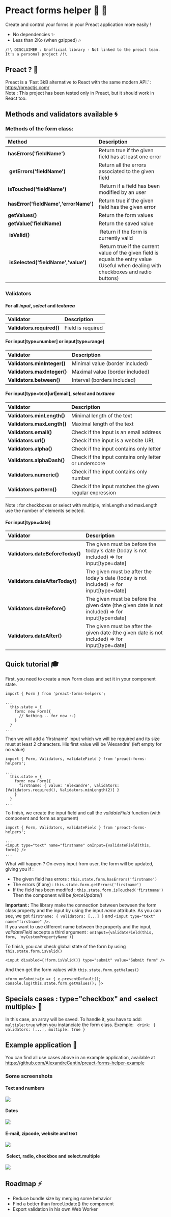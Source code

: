 # Preact forms helper :first_quarter_moon_with_face: :first_quarter_moon_with_face:

Create and control your forms in your Preact application more easily !
- No dependencies :sparkles:
- Less than 2Ko (when gzipped) :notes:

```
/!\ DISCLAIMER : Unofficial library - Not linked to the preact team. It's a personal project /!\
```


## Preact ? :raising_hand:
Preact is a 'Fast 3kB alternative to React with the same modern API.' : https://preactjs.com/  
Note : This project has been tested only in Preact, but it should work in React too.


## Methods and validators available :cyclone:
### Methods of the form class:

| Method | Description |
| :--- | :--- |
| **hasErrors('fieldName')** | Return true if the given field has at least one error |
| **getErrors('fieldName')** | Return all the errors associated to the given field |
| **isTouched('fieldName')** | Return if a field has been modified by an user |
| **hasError('fieldName','errorName')** | Return true if the given field has the given error |
| **getValues()** | Return the form values |
| **getValue('fieldName)** | Return the saved value |
| **isValid()** | Return if the form is currently valid |
| **isSelected('fieldName','value')** | Return true if the current value of the given field is equals the entry value (Useful when dealing with checkboxes and radio buttons) |


### Validators
#### For all _input_, _select_ and _textarea_
| Validator | Description |
| :--- | :--- |
| **Validators.required()** | Field is required |

#### For input[type=number] or input[type=range]
| Validator | Description |
| :--- | :--- |
| **Validators.minInteger()** | Minimal value (border included) |
| **Validators.maxInteger()** | Maximal value (border included) |
| **Validators.between()** | Interval (borders included) |


#### For input[type=text|url|email], _select_ and _textarea_

| Validator | Description |
| :--- | :--- |
| **Validators.minLength()** | Minimal length of the text |
| **Validators.maxLength()** | Maximal length of the text |
| **Validators.email()** | Check if the input is an email address |
| **Validators.url()** | Check if the input is a website URL |
| **Validators.alpha()** | Check if the input contains only letter |
| **Validators.alphaDash()** | Check if the input contains only letter or underscore |
| **Validators.numeric()** | Check if the input contains only number |
| **Validators.pattern()** | Check if the input matches the given regular expression |

Note : for checkboxes or select with multiple, minLength and maxLength use the number of elements selected.

#### For input[type=date]
| Validator | Description |
| :--- | :--- |
| **Validators.dateBeforeToday()** | The given must be before the today's date (today is not included) => for input[type=date] |
| **Validators.dateAfterToday()** | The given must be after the today's date (today is not included) => for input[type=date] |
| **Validators.dateBefore()** | The given must be before the given date (the given date is not included) => for input[type=date] |
| **Validators.dateAfter()** | The given must be after the given date (the given date is not included) => for input[type=date] |

## Quick tutorial :mortar_board:

First, you need to create a new Form class and set it in your component state.

```
import { Form } from 'preact-forms-helpers';

...
  this.state = {
    form: new Form({
      // Nothing... for now :-)
    }
  }
...

```

Then we will add a 'firstname' input which we will be required and its size must at least 2 characters. His first value will be 'Alexandre' (left empty for no value)
```
import { Form, Validators, validateField } from 'preact-forms-helpers';

...
  this.state = {
    form: new Form({
      firstname: { value: 'Alexandre', validators: [Validators.required(), Validators.minLength(2)] }
    }
  }
...

```

To finish, we create the input field and call the _validateField_ function (with component and form as argument)
```
import { Form, Validators, validateField } from 'preact-forms-helpers';

...
<input type="text" name="firstname" onInput={validateField(this, form)} />
...
```
What will happen ? On every input from user, the form will be updated, giving you if :
- The given field has errors : `this.state.form.hasErrors('firstname')`
- The errors (if any) : `this.state.form.getErrors('firstname')`
- If the field has been modifed : `this.state.form.isTouched('firstname')`
Then the component will be _forceUpdate()_

 **Important :**
The library make the connection between between the form class property and the input by using the input _name_ attribute. As you can see, we got `firstname: { validators: [...] }` and `<input type="text" name="firstname" />`.  
If you want to use different name between the property and the input, _validateField_ accepts a third argument : `onInput={validateField(this, form, 'myCustomPropertyName')}`

To finish, you can check global state of the form by using `this.state.form.isValid()`
```
<input disabled={!form.isValid()} type="submit" value="Submit form" />
```
And then get the form values with `this.state.form.getValues()`
```
<form onSubmit={e => { e.preventDefault(); console.log(this.state.form.getValues(); }>
```

## Specials cases : type="checkbox" and \<select multiple\> :eyes:
In this case, an array will be saved. To handle it, you have to add: `multiple:true` when you instanciate the form class. Exemple:   
`drink: { validators: [...], multiple: true }`


## Example application :dolphin:
You can find all use cases above in an example application, available at https://github.com/AlexandreCantin/preact-forms-helper-example

### Some screenshots
#### Text and numbers
![](https://raw.githubusercontent.com/AlexandreCantin/preact-forms-helper-example/master/assets/gifs/name.gif)
#### Dates
![](https://raw.githubusercontent.com/AlexandreCantin/preact-forms-helper-example/master/assets/gifs/dates.gif)
#### E-mail, zipcode, website and text
![](https://raw.githubusercontent.com/AlexandreCantin/preact-forms-helper-example/master/assets/gifs/city.gif)
####  Select, radio, checkbox and select.multiple
![](https://raw.githubusercontent.com/AlexandreCantin/preact-forms-helper-example/master/assets/gifs/select-multiple.gif)

## Roadmap :zap:
- Reduce bundle size by merging some behavior
- Find a better than forceUpdate() the component
- Export validation in his own Web Worker
